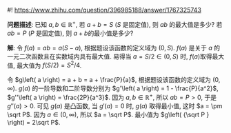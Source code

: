 #! https://www.zhihu.com/question/396985188/answer/1767325743

[comment]: <> (Answer URL: https://www.zhihu.com/question/396985188/answer/1767325743)
[comment]: <> "Question Title: 已知a、b∈R,(1)若a+b(定值),则ab的最大值是多少？"
[comment]: <> (Author Name: 采石工)


**问题描述**: 已知 $a,b \in \mathbb{R}^+$, 若 $a + b = S$ ($S$ 是固定值), 则 $ab$ 的最大值是多少? 若 $ab = P$ ($P$ 是固定值), 则 $a + b$的最小值是多少?

**解**: 令 $f\left( a \right) = ab = a\left( {S - a} \right)$, 根据题设该函数的定义域为 $\left( {0,S} \right)$. $f\left( a \right)$ 是关于 $a$ 的一元二次函数且在实数域内具有最大值. 易得当 $a = S/2 \in \left( {0,S} \right)$ 时, $f\left( a \right)$取得最大值, 最大值为 $f\left( {S/2} \right) = {S^2}/4$.

令 $g\left( a \right) = a + b = a + \frac{P}{a}$, 根据题设该函数的定义域为 $\left( {0,\infty } \right)$. $g\left( a \right)$ 的一阶导数和二阶导数分别为 $g'\left( a \right) = 1 - \frac{P}{a^2}$, $g''\left( a \right) = \frac{2P}{a^3}$. 因为 $a,b \in {\mathbb{R}^ + }$, 所以 $ab = P > 0$, 于是 $g''\left( a \right) > 0$. 可见 $g\left( a \right)$ 是凸函数, 当 $g'\left( a \right) = 0$ 时, $g\left( a \right)$ 取得最小值, 这时 $a =  \pm \sqrt P$. 因为 $a \in \left( {0,\infty } \right)$, 所以 $a = \sqrt P$. 最小值为 $g\left( {\sqrt P } \right) = 2\sqrt P$.



